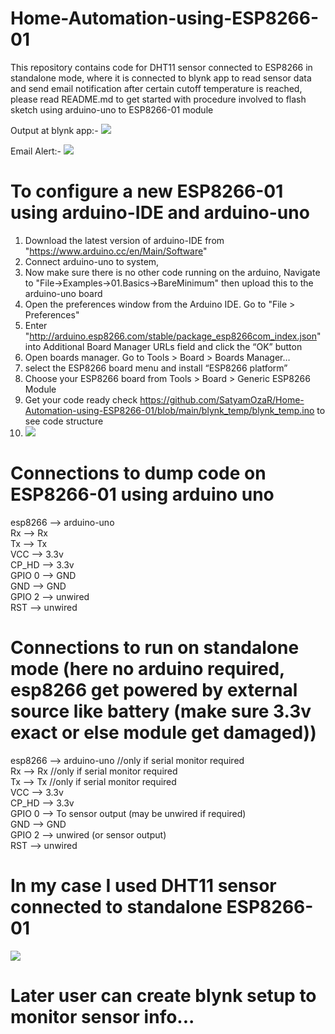 # Home-Automation-using-ESP8266-01
This repository contains code for DHT11 sensor connected to ESP8266 in standalone mode, where it is connected to blynk app to read sensor data and send email notification after certain cutoff temperature is reached, please read README.md to get started with procedure involved to flash sketch using arduino-uno to ESP8266-01 module

Output at blynk app:-
![ ](https://raw.githubusercontent.com/SatyamOzaR/Home-Automation-using-ESP8266-01/main/blynk_temp/blynk_app.jpeg)

Email Alert:-
![ ](https://raw.githubusercontent.com/SatyamOzaR/Home-Automation-using-ESP8266-01/main/blynk_temp/mail_alert.jpeg)


# To configure a new ESP8266-01 using arduino-IDE and arduino-uno

1. Download the latest version of arduino-IDE from "https://www.arduino.cc/en/Main/Software"
2. Connect arduino-uno to system,
3. Now make sure there is no other code running on the arduino,
   Navigate to "File->Examples->01.Basics->BareMinimum" then upload this to the arduino-uno board
4. Open the preferences window from the Arduino IDE. Go to "File > Preferences"
5. Enter "http://arduino.esp8266.com/stable/package_esp8266com_index.json" into Additional Board Manager URLs field and click the “OK” button
6. Open boards manager. Go to Tools > Board > Boards Manager…
7. select the ESP8266 board menu and install “ESP8266 platform”
8. Choose your ESP8266 board from Tools > Board > Generic ESP8266 Module
9. Get your code ready check https://github.com/SatyamOzaR/Home-Automation-using-ESP8266-01/blob/main/blynk_temp/blynk_temp.ino to see code structure
10. ![ ](https://raw.githubusercontent.com/SatyamOzaR/Home-Automation-using-ESP8266-01/main/blynk_temp/cheatsheet.jpeg)

# Connections to dump code on ESP8266-01 using arduino uno
esp8266 --> arduino-uno                                                                                                                                             
Rx      --> Rx                                                                                                                                                                               
Tx      --> Tx                                                                                                                                                                                                                                                                                                                                                
VCC     --> 3.3v                                                                                                                                                                 
CP_HD   --> 3.3v                                                                                                                                                           
GPIO 0  --> GND                                                                                                                                                            
GND     --> GND                                                                                                                                                               
GPIO 2  --> unwired                                                                                                                                                           
RST     --> unwired                                                                                                                                                                    

# Connections to run on standalone mode (here no arduino required, esp8266 get powered by external source like battery (make sure 3.3v exact or else module get damaged))
esp8266 --> arduino-uno //only if serial monitor required                                                                                                                                                            
Rx      --> Rx          //only if serial monitor required                                                                                                                                                                                                                                                                                                                    
Tx      --> Tx          //only if serial monitor required                                                                                                                                                          
VCC     --> 3.3v                                                                                                                                                                                
CP_HD   --> 3.3v                                                                                                                                                                       
GPIO 0  --> To sensor output (may be unwired if required)                                                                                                                              
GND     --> GND                                                                                                                                                                        
GPIO 2  --> unwired (or sensor output)                                                                                                                                           
RST     --> unwired                                                                                                                                                           

# In my case I used DHT11 sensor connected to standalone ESP8266-01
![ ](https://raw.githubusercontent.com/SatyamOzaR/Home-Automation-using-ESP8266-01/main/blynk_temp/dht11_specs.jpeg)

# Later user can create blynk setup to monitor sensor info...


